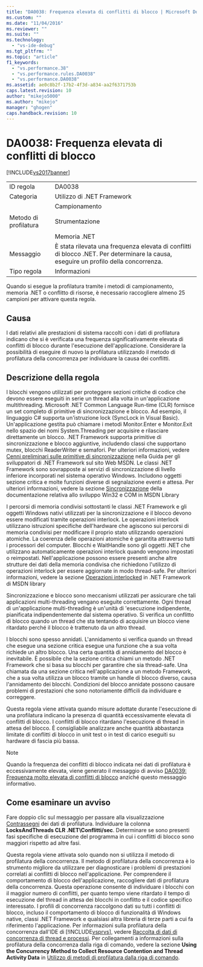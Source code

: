 ```yaml
---
title: "DA0038: Frequenza elevata di conflitti di blocco | Microsoft Docs"
ms.custom: ""
ms.date: "11/04/2016"
ms.reviewer: ""
ms.suite: ""
ms.technology: 
  - "vs-ide-debug"
ms.tgt_pltfrm: ""
ms.topic: "article"
f1_keywords: 
  - "vs.performance.38"
  - "vs.performance.rules.DA0038"
  - "vs.performance.DA0038"
ms.assetid: ae0c8b2f-17b2-4f3d-a834-aa2f6371753b
caps.latest.revision: 10
author: "mikejo5000"
ms.author: "mikejo"
manager: "ghogen"
caps.handback.revision: 10
---
```

# DA0038: Frequenza elevata di conflitti di blocco
[!INCLUDE[vs2017banner](../code-quality/includes/vs2017banner.md)]

|||  
|-|-|  
|ID regola|DA0038|  
|Categoria|Utilizzo di .NET Framework|  
|Metodo di profilatura|Campionamento<br /><br /> Strumentazione<br /><br /> Memoria .NET|  
|Messaggio|È stata rilevata una frequenza elevata di conflitti di blocco .NET.  Per determinare la causa, eseguire un profilo della concorrenza.|  
|Tipo regola|Informazioni|  
  
 Quando si esegue la profilatura tramite i metodi di campionamento, memoria .NET o conflitto di risorse, è necessario raccogliere almeno 25 campioni per attivare questa regola.  
  
## Causa  
 I dati relativi alle prestazioni di sistema raccolti con i dati di profilatura indicano che si è verificata una frequenza significativamente elevata di conflitti di blocco durante l'esecuzione dell'applicazione.  Considerare la possibilità di eseguire di nuovo la profilatura utilizzando il metodo di profilatura della concorrenza per individuare la causa dei conflitti.  
  
## Descrizione della regola  
 I blocchi vengono utilizzati per proteggere sezioni critiche di codice che devono essere eseguiti in serie un thread alla volta in un'applicazione multithreading.  Microsoft .NET Common Language Run\-time \(CLR\) fornisce un set completo di primitive di sincronizzazione e blocco.  Ad esempio, il linguaggio C\# supporta un'istruzione lock \(SyncLock in Visual Basic\).  Un'applicazione gestita può chiamare i metodi Monitor.Enter e Monitor.Exit nello spazio dei nomi System.Threading per acquisire e rilasciare direttamente un blocco.  .NET Framework supporta primitive di sincronizzazione e blocco aggiuntive, includendo classi che supportano mutex, blocchi ReaderWriter e semafori.  Per ulteriori informazioni, vedere [Cenni preliminari sulle primitive di sincronizzazione](http://go.microsoft.com/fwlink/?LinkId=177867) nella Guida per gli sviluppatori di .NET Framework sul sito Web MSDN.  Le classi .NET Framework sono sovrapposte ai servizi di sincronizzazione di livello inferiore incorporati nel sistema operativo Windows.  Includono oggetti sezione critica e molte funzioni diverse di segnalazione eventi e attesa.  Per ulteriori informazioni, vedere la sezione [Sincronizzazione](http://go.microsoft.com/fwlink/?LinkId=177869) della documentazione relativa allo sviluppo Win32 e COM in MSDN Library  
  
 I percorsi di memoria condivisi sottostanti le classi .NET Framework e gli oggetti Windows nativi utilizzati per la sincronizzazione e il blocco devono essere modificati tramite operazioni interlock.  Le operazioni interlock utilizzano istruzioni specifiche dell'hardware che agiscono sui percorsi di memoria condivisi per modificare il proprio stato utilizzando operazioni atomiche.  La coerenza delle operazioni atomiche è garantita attraverso tutti i processori del computer.  Blocchi e WaitHandle sono gli oggetti .NET che utilizzano automaticamente operazioni interlock quando vengono impostati o reimpostati.  Nell'applicazione possono essere presenti anche altre strutture dei dati della memoria condivisa che richiedono l'utilizzo di operazioni interlock per essere aggiornate in modo thread\-safe.  Per ulteriori informazioni, vedere la sezione [Operazioni interlocked](http://go.microsoft.com/fwlink/?LinkId=177870) in .NET Framework di MSDN library  
  
 Sincronizzazione e blocco sono meccanismi utilizzati per assicurare che tali applicazioni multi\-threading vengano eseguite correttamente.  Ogni thread di un'applicazione multi\-threading è un'unità di 'esecuzione indipendente, pianificata indipendentemente dal sistema operativo.  Si verifica un conflitto di blocco quando un thread che sta tentando di acquisire un blocco viene ritardato perché il blocco è trattenuto da un altro thread.  
  
 I blocchi sono spesso annidati.  L'annidamento si verifica quando un thread che esegue una sezione critica esegue una funzione che a sua volta richiede un altro blocco.  Una certa quantità di annidamento del blocco è inevitabile.  È possibile che la sezione critica chiami un metodo .NET Framework che si basa su blocchi per garantire che sia thread\-safe.  Una chiamata da una sezione critica nell'applicazione a un metodo Framework, che a sua volta utilizza un blocco tramite un handle di blocco diverso, causa l'annidamento dei blocchi.  Condizioni del blocco annidate possono causare problemi di prestazioni che sono notoriamente difficili da individuare e correggere.  
  
 Questa regola viene attivata quando misure adottate durante l'esecuzione di una profilatura indicano la presenza di quantità eccessivamente elevata di conflitti di blocco.  I conflitti di blocco ritardano l'esecuzione di thread in attesa del blocco.  È consigliabile analizzare anche quantità abbastanza limitate di conflitti di blocco in unit test o in test di carico eseguiti su hardware di fascia più bassa.  
  
> [!NOTE]
>  Quando la frequenza dei conflitti di blocco indicata nei dati di profilatura è eccessivamente elevata, viene generato il messaggio di avviso [DA0039: Frequenza molto elevata di conflitti di blocco](../profiling/da0039-very-high-rate-of-lock-contentions.md) anziché questo messaggio informativo.  
  
## Come esaminare un avviso  
 Fare doppio clic sul messaggio per passare alla visualizzazione [Contrassegni](../profiling/marks-view.md) dei dati di profilatura.  Individuare la colonna **LocksAndThreads CLR .NET\\Conflitti\/sec**.  Determinare se sono presenti fasi specifiche di esecuzione del programma in cui i conflitti di blocco sono maggiori rispetto ad altre fasi.  
  
 Questa regola viene attivata solo quando non si utilizza il metodo di profilatura della concorrenza.  Il metodo di profilatura della concorrenza è lo strumento migliore da utilizzare per diagnosticare i problemi di prestazioni correlati ai conflitti di blocco nell'applicazione.  Per comprendere il comportamento di blocco dell'applicazione, raccogliere dati di profilatura della concorrenza.  Questa operazione consente di individuare i blocchi con il maggior numero di conflitti, per quanto tempo viene ritardato il tempo di esecuzione del thread in attesa dei blocchi in conflitto e il codice specifico interessato.  I profili di concorrenza raccolgono dati su tutti i conflitti di blocco, incluso il comportamento di blocco di funzionalità di Windows native, classi .NET Framework e qualsiasi altra libreria di terze parti a cui fa riferimento l'applicazione.  Per informazioni sulla profilatura della concorrenza dall'IDE di [!INCLUDE[vsprvs](../code-quality/includes/vsprvs_md.md)], vedere [Raccolta di dati di concorrenza di thread e processi](../profiling/collecting-thread-and-process-concurrency-data.md).  Per collegamenti a informazioni sulla profilatura della concorrenza dalla riga di comando, vedere la sezione **Using the Concurrency Method to Collect Resource Contention and Thread Activity Data** in [Utilizzo di metodi di profilatura dalla riga di comando](../profiling/using-profiling-methods-to-collect-performance-data-from-the-command-line.md).
